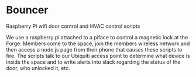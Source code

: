 # Bouncer
Raspberry Pi wifi door control and HVAC control scripts

We use a raspberry pi attached to a piface to control a magnetic lock at the Forge.  Members come to the space, join the members wireless network and then access a node.js page from their phone that causes these scripts to fire.  The scripts talk to our Ubiquiti access point to determine what device is inside the space and to write alerts into slack regarding the status of the door, who unlocked it, etc. 
